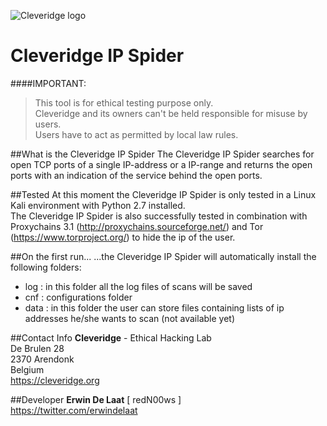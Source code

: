 ![Cleveridge logo](https://cleveridge.org/images/logo.jpg)

Cleveridge IP Spider
======================
####IMPORTANT:
>This tool is for ethical testing purpose only.   
>Cleveridge and its owners can't be held responsible for misuse by users.   
>Users have to act as permitted by local law rules.

##What is the Cleveridge IP Spider
The Cleveridge IP Spider searches for open TCP ports of a single IP-address or a IP-range and returns the open ports with an indication of the service behind the open ports.    

##Tested
At this moment the Cleveridge IP Spider is only tested in a Linux Kali environment with Python 2.7 installed.     
The Cleveridge IP Spider is also successfully tested in combination with Proxychains 3.1 (http://proxychains.sourceforge.net/) and Tor (https://www.torproject.org/) to hide the ip of the user.

##On the first run...
...the Cleveridge IP Spider will automatically install the following folders:    
- log : in this folder all the log files of scans will be saved    
- cnf : configurations folder    
- data : in this folder the user can store files containing lists of ip addresses he/she wants to scan (not available yet)   

##Contact Info 
**Cleveridge** - Ethical Hacking Lab   
De Brulen 28   
2370 Arendonk   
Belgium   
https://cleveridge.org

##Developer
**Erwin De Laat** [ redN00ws ]     
https://twitter.com/erwindelaat

